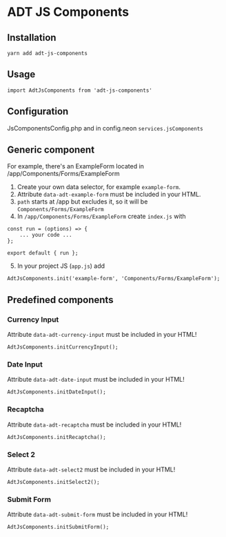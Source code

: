 # ADT JS Components

## Installation

```
yarn add adt-js-components
```

## Usage

```
import AdtJsComponents from 'adt-js-components'
```

## Configuration

JsComponentsConfig.php and in config.neon `services.jsComponents`

## Generic component

For example, there's an ExampleForm located in /app/Components/Forms/ExampleForm

1. Create your own data selector, for example `example-form`.
2. Attribute `data-adt-example-form` must be included in your HTML.
3. `path` starts at /app but excludes it, so it will be `Components/Forms/ExampleForm`
4. In `/app/Components/Forms/ExampleForm` create `index.js` with

```
const run = (options) => {
    ... your code ...
};

export default { run };
```

5. In your project JS (`app.js`) add

```
AdtJsComponents.init('example-form', 'Components/Forms/ExampleForm');
```


## Predefined components

### Currency Input

Attribute `data-adt-currency-input` must be included in your HTML!

```
AdtJsComponents.initCurrencyInput();
```

### Date Input

Attribute `data-adt-date-input` must be included in your HTML!

```
AdtJsComponents.initDateInput();
```

### Recaptcha

Attribute `data-adt-recaptcha` must be included in your HTML!

```
AdtJsComponents.initRecaptcha();
```

### Select 2

Attribute `data-adt-select2` must be included in your HTML!

```
AdtJsComponents.initSelect2();
```

### Submit Form

Attribute `data-adt-submit-form` must be included in your HTML!

```
AdtJsComponents.initSubmitForm();
```


